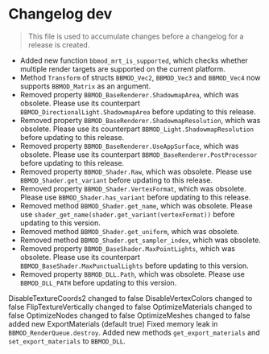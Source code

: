# Changelog dev
> This file is used to accumulate changes before a changelog for a release is
> created.

* Added new function `bbmod_mrt_is_supported`, which checks whether multiple render targets are supported on the current platform.
* Method `Transform` of structs `BBMOD_Vec2`, `BBMOD_Vec3` and `BBMOD_Vec4` now supports `BBMOD_Matrix` as an argument.
* Removed property `BBMOD_BaseRenderer.ShadowmapArea`, which was obsolete. Please use its counterpart `BBMOD_DirectionalLight.ShadowmapArea` before updating to this release.
* Removed property `BBMOD_BaseRenderer.ShadowmapResolution`, which was obsolete. Please use its counterpart `BBMOD_Light.ShadowmapResolution` before updating to this release.
* Removed property `BBMOD_BaseRenderer.UseAppSurface`, which was obsolete. Please use its counterpart `BBMOD_BaseRenderer.PostProcessor` before updating to this release.
* Removed property `BBMOD_Shader.Raw`, which was obsolete. Please use `BBMOD_Shader.get_variant` before updating to this release.
* Removed property `BBMOD_Shader.VertexFormat`, which was obsolete. Please use `BBMOD_Shader.has_variant` before updating to this release.
* Removed method `BBMOD_Shader.get_name`, which was obsolete. Please use `shader_get_name(shader.get_variant(vertexFormat))` before updating to this version.
* Removed method `BBMOD_Shader.get_uniform`, which was obsolete.
* Removed method `BBMOD_Shader.get_sampler_index`, which was obsolete.
* Removed property `BBMOD_BaseShader.MaxPointLights`, which was obsolete. Please use its counterpart `BBMOD_BaseShader.MaxPunctualLights` before updating to this version.
* Removed property `BBMOD_DLL.Path`, which was obsolete. Please use `BBMOD_DLL_PATH` before updating to this version.

DisableTextureCoords2 changed to false
DisableVertexColors changed to false
FlipTextureVertically changed to false
OptimizeMaterials changed to false
OptimizeNodes changed to false
OptimizeMeshes changed to false
added new ExportMaterials (default true)
Fixed memory leak in `BBMOD_RenderQueue.destroy`.
Added new methods `get_export_materials` and `set_export_materials` to `BBMOD_DLL`.
